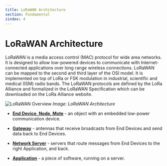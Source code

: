 ```yaml
---
title: LoRaWAN Architecture
section: Fundamental
zindex: 4
---
```


# LoRaWAN Architecture

LoRaWAN is a media access control (MAC) protocol for wide area networks. It is designed to allow low-powered devices to communicate with Internet-connected applications over long range wireless connections. LoRaWAN can be mapped to the second and third layer of the OSI model. It is implemented on top of LoRa or FSK modulation in industrial, scientific and medical (ISM) radio bands. The LoRaWAN protocols are defined by the LoRa Alliance and formalized in the LoRaWAN Specification which can be downloaded on the LoRa Alliance website.

![LoRaWAN Overview](LoRaWAN-Overview.png)
*Image: LoRaWAN Architecture*

* **[End Device, Node, Mote](../devices/index.md)** - an object with an embedded low-power communication device.

* **[Gateway](../gateways/index.md)** - antennas that receive broadcasts from End Devices and send data back to End Devices.

* **[Network Server](../network/index.md)** - servers that route messages from End Devices to the right Application, and back.

* **[Application](../Applications/index.md)** - a piece of software, running on a server.